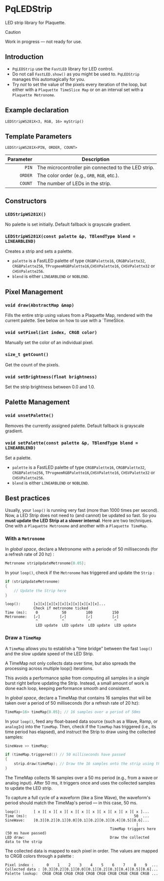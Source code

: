 # PqLEDStrip
LED strip library for Plaquette.

> [!CAUTION]
> Work in progress — not ready for use.

## Introduction

- `PqLEDStrip` use the `FastLED` library for LED control.
- Do not call `FastLED.show()` as you might be used to. `PqLEDStrip` manages this automagically for you.
- Try *not* to set the value of the pixels every iteration of the loop, but either with a `Plaquette TimeSlice Map` or on an interval set with a `Plaquette Metronome`. 

## Example declaration

`LEDStripWS281X<3, RGB, 16> myStrip()`

## Template Parameters

`LEDStripWS281X<PIN, ORDER, COUNT>`

| Parameter | Description |
|-:|-|
| `PIN`     | The microcontroller pin connected to the LED strip. |
| `ORDER`   | The color order (e.g., `GRB`, `RGB`, etc.). |
| `COUNT`   | The number of LEDs in the strip. |

## Constructors

### `LEDStripWS281X()`
No palette is set initially. Default fallback is grayscale gradient.

### `LEDStripWS281X(const palette &p, TBlendType blend = LINEARBLEND)`
Creates a strip and sets a palette.

- `palette` is a FastLED palette of type `CRGBPalette16`, `CRGBPalette32`, `CRGBPalette256`, `TProgmemRGBPalette16`,`CHSVPalette16`, `CHSVPalette32` or `CHSVPalette256`.
- `blend` is either `LINEARBLEND` or `NOBLEND`.

## Pixel  Management

### `void draw(AbstractMap &map)`
Fills the entire strip using values from a Plaquette Map, rendered with the current palette. See below on how to use with a `TimeSlice.

### `void setPixel(int index, CRGB color)`
Manually set the color of an individual pixel.

### `size_t getCount()`
Get the count of the pixels.

### `void setBrightness(float brightness)`
Set the strip brightness between 0.0 and 1.0.

## Palette Management

### `void unsetPalette()`
Removes the currently assigned palette. Default fallback is grayscale gradient.

### `void setPalette(const palette &p, TBlendType blend = LINEARBLEND)`
Set a palette.
- `palette` is a FastLED palette of type `CRGBPalette16`, `CRGBPalette32`, `CRGBPalette256`, `TProgmemRGBPalette16`,`CHSVPalette16`, `CHSVPalette32` or `CHSVPalette256`.
- `blend` is either `LINEARBLEND` or `NOBLEND`.

## Best practices

Usually, your `loop()` is running very fast (more than 1000 times per second). Now, a LED Strip does not need to (and cannot) be updated so fast. So you **must update the LED Strip at a slower internal**. Here are two techniques. One with a `Plaquette Metronome` and another with a `Plaquette TimeMap`.

### With a `Metronome`

In *global space*, declare a Metronome with a periode of 50 milliseconds (for a refresh rate of 20 hz) :
```cpp
Metronome stripUpdateMetronome{0.05};
```

In your `loop()`, check if the `Metronome` has triggered and update the `Strip` :
```cpp
if (stripUpdateMetronome)
{
    // Update the Strip here
}
```

```text
loop():      [x][x][x][x][x][x][x][x][x][x]...
             Check if metronome ticked
Time (ms):    0           50         100         150
Metronome:   [✓]         [✓]         [✓]         [✓]
              ^           ^           ^           ^
              LED update  LED update  LED update  LED update
``` 

### Draw a `TimeMap`

A `TimeMap` allows you to establish a "time bridge" between the fast `loop()` and the slow update speed of the LED Strip. 

A TimeMap not only collects data over time, but also spreads the processing across multiple loop() iterations.

This avoids a performance spike from computing all samples in a single burst right before updating the Strip. Instead, a small amount of work is done each loop, keeping performance smooth and consistent. 

In *global space*, declare a TimeMap that contains 16 samples that will be taken over a period of 50 milliseconds (for a refresh rate of 20 hz):
```cpp
TimeMap<16> timeMap{0.05}; // 16 samples over a period of 50ms
```


In your `loop()`, feed any float-based data source (such as a Wave, Ramp, or `analogIn`) into the `TimeMap`. Then, check if the `TimeMap` has triggered (i.e., its time period has elapsed), and instruct the Strip to draw using the collected samples:
```cpp
SineWave >> timeMap;

if (timeMap.triggered()) // 50 milliseconds have passed
{
    strip.draw(timeMap); // Draw the 16 samples onto the strip using the current palette
}
```

The TimeMap collects 16 samples over a 50 ms period (e.g., from a wave or analog input). After 50 ms, it triggers once and uses the collected samples to update the LED strip.

To capture a full cycle of a waveform (like a Sine Wave), the waveform's period should match the TimeMap's period — in this case, 50 ms.

```text
loop():      [ x ][ x ][ x ][ x ][ x ][ x ][ x ][ x ][ x ][ x ]...
Time (ms):                                                 50  ...
SineWave:    [0.3][0.2][0.1][0.0][0.1][0.2][0.3][0.4][0.5][0.6]...   
                                                            |
                                                TimeMap triggers here (50 ms have passed)
LED draw:                                       Draw the collected data to the strip 
```

The collected data is mapped to each pixel in order. The values are mapped to CRGB colors through a palette : 
```text
Pixel index :      0    1    2    3    4    5    6    7    8    9  ...
Collected data : [0.3][0.2][0.1][0.0][0.1][0.2][0.3][0.4][0.5][0.6]...
Palette lookup:  CRGB CRGB CRGB CRGB CRGB CRGB CRGB CRGB CRGB CRGB ...
```
